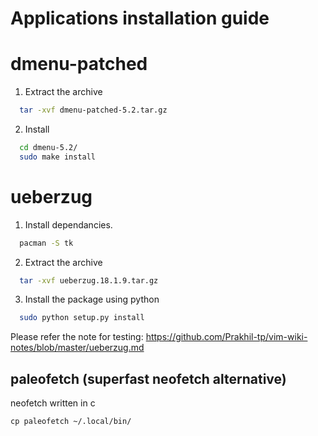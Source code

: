# Applications installation guide

# dmenu-patched

1. Extract the archive
 
```sh
  tar -xvf dmenu-patched-5.2.tar.gz
```
2. Install

```sh
  cd dmenu-5.2/
  sudo make install 
```

# ueberzug

1. Install dependancies.
 
```sh
  pacman -S tk
```
2. Extract the archive

```sh
  tar -xvf ueberzug.18.1.9.tar.gz
```
3. Install the package using python

```sh
  sudo python setup.py install
```

Please refer the note for testing: https://github.com/Prakhil-tp/vim-wiki-notes/blob/master/ueberzug.md

## paleofetch (superfast neofetch alternative)

neofetch written in c

```
cp paleofetch ~/.local/bin/
```
